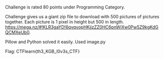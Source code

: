 Challenge is rated 80 points under Programming Category.

Challenge gives us a giant zip file to download with 500 pictures of pictures together. Each picture is 1 pixel in height but 500 in length.
https://mega.nz/#!KLR3gaYD!6qvqvopHKjjzZZ0HC6pnWjXw0Pw5Z9kgKdGQCMXeUb0.

Pillow and Python solved it easily. Used image.py

Flag: CTFlearn{th3_KGB_l0v3s_CTF}
